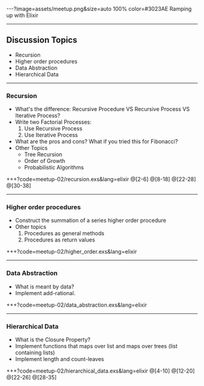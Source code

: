 ---?image=assets/meetup.png&size=auto 100% color=#3023AE
Ramping up with Elixir

---
## Discussion Topics
- Recursion
- Higher order procedures
- Data Abstraction
- Hierarchical Data

---
### Recursion
- What's the difference: Recursive Procedure VS Recursive Process VS Iterative Process?
- Write two Factorial Processes:
    1. Use Recursive Process
    2. Use Iterative Process
- What are the pros and cons? What if you tried this for Fibonacci?
- Other Topics
    - Tree Recursion
    - Order of Growth
    - Probabilistic Algorithms

+++?code=meetup-02/recursion.exs&lang=elixir
@[2-6]
@[8-18]
@[22-28]
@[30-38]

---
### Higher order procedures
- Construct the summation of a series higher order procedure
- Other topics
    1. Procedures as general methods
    2. Procedures as return values

+++?code=meetup-02/higher_order.exs&lang=elixir

---
### Data Abstraction
- What is meant by data?
- Implement add-rational.

+++?code=meetup-02/data_abstraction.exs&lang=elixir

---
### Hierarchical Data
- What is the Closure Property?
- Implement functions that maps over list and maps over trees (list containing lists)
- Implement length and count-leaves

+++?code=meetup-02/hierarchical_data.exs&lang=elixir
@[4-10]
@[12-20]
@[22-26]
@[28-35]


